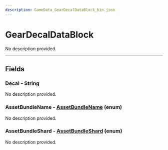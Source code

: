 ```yaml
---
description: GameData_GearDecalDataBlock_bin.json
---
```


# GearDecalDataBlock

No description provided.

***

## Fields

### Decal - String

No description provided.

### AssetBundleName - [AssetBundleName](../../enum-types.md#assetbundlename) (enum)

No description provided.

### AssetBundleShard - [AssetBundleShard](../../enum-types.md#assetbundleshard) (enum)

No description provided.
